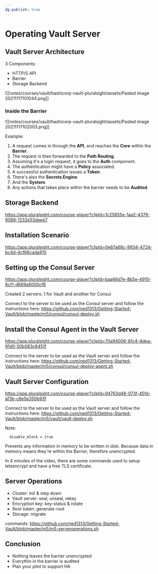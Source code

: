 ```yaml
---
dg-publish: true
---
```

# Operating Vault Server

## Vault Server Architecture

3 Components:

- HTTP/S API
- Barrier
- Storage Backend

![[notes/courses/vault/hashicorp-vault-pluralsight/assets/Pasted image 20211117101044.png]]

### Inside the Barrier

![[notes/courses/vault/hashicorp-vault-pluralsight/assets/Pasted image 20211117102003.png]]

Example:

1. A request comes in through the **API**, and reaches the **Core** within the **Barrier**.
2. The request is then forwarded to the **Path Routing**.
3. Assuming it's a login request, it goes to the **Auth** component.
4. The authentication might have a **Policy** associated.
5. A successful authentication issues a **Token**.
6. There's also the **Secrets Engine**.
7. And the **System**.
8. Any actions that takes place within the barrier needs to be **Audited**.


## Storage Backend

<https://app.pluralsight.com/course-player?clipId=1c25855e-1aa2-4379-9089-1232e53deee7>


## Installation Scenario

<https://app.pluralsight.com/course-player?clipId=0e87a68c-9934-4724-bc4d-4cf66cada910>


## Setting up the Consul Server

<https://app.pluralsight.com/course-player?clipId=baa66d7e-8b5e-4910-8cf1-d669a6000cf6>

Created 2 servers: 1 for Vault and another for Consul

Connect to the server to be used as the Consul server and follow the instructions here: <https://github.com/ned1313/Getting-Started-Vault/blob/master/m5/consul/consul-deploy.sh>


## Install the Consul Agent in the Vault Server

<https://app.pluralsight.com/course-player?clipId=70a94006-81c4-4dea-91d0-50b083c8451f>

Connect to the server to be used as the Vault server and follow the instructions here: <https://github.com/ned1313/Getting-Started-Vault/blob/master/m5/consul/consul-deploy-agent.sh>

## Vault Server Configuration

<https://app.pluralsight.com/course-player?clipId=94763d48-073f-45fd-af3b-c8e5e350b93f>

Connect to the server to be used as the Vault server and follow the instructions here: <https://github.com/ned1313/Getting-Started-Vault/blob/master/m5/vault/vault-deploy.sh>

Note:
```hcl
  disable_mlock = true
```

Prevents any information in memory to be written in disk. Because data in memory means they're within the Barrier, therefore unencrypted.


In 4 minutes of the video, there are some commands used to setup letsencrypt and have a free TLS certificate.


## Server Operations

- Cluster: init & step down
- Vault server: seal, unseal, rekey
- Encryption key: key-status & rotate
- Root token: generate-root
- Storage: migrate

commands: <https://github.com/ned1313/Getting-Started-Vault/blob/master/m5/m5-serveroperations.sh>


## Conclusion

- Nothing leaves the barrier unencrypted
- Everythin in the barrier is audited
- Plan your pilot to support HA


